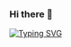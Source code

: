 ### Hi there 👋

[![Typing SVG](https://readme-typing-svg.herokuapp.com/?color=%23f00&width=500&height=80&size=20&multiline=true&lines=Hi,+I'm+Marlon+Alex+Andrade;Student+of+UNIASSELVI+and+ProWay;FullStack+Student+on+Proway)](https://git.io/typing-svg)
